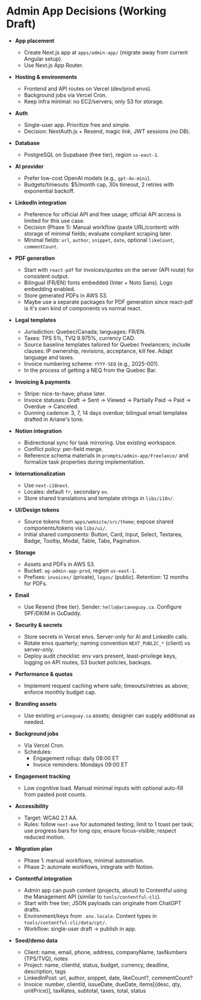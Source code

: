 # Admin App Decisions (Working Draft)

- **App placement**
  - Create Next.js app at `apps/admin-app/` (migrate away from current Angular setup).
  - Use Next.js App Router.

- **Hosting & environments**
  - Frontend and API routes on Vercel (dev/prod envs).
  - Background jobs via Vercel Cron.
  - Keep infra minimal: no EC2/servers; only S3 for storage.

- **Auth**
  - Single-user app. Prioritize free and simple.
  - Decision: NextAuth.js + Resend, magic link, JWT sessions (no DB).

- **Database**
  - PostgreSQL on Supabase (free tier), region `us-east-1`.

- **AI provider**
  - Prefer low-cost OpenAI models (e.g., `gpt-4o-mini`).
  - Budgets/timeouts: $5/month cap, 30s timeout, 2 retries with exponential backoff.

- **LinkedIn integration**
  - Preference for official API and free usage; official API access is limited for this use case.
  - Decision (Phase 1): Manual workflow (paste URL/content) with storage of minimal fields; evaluate compliant scraping later.
  - Minimal fields: `url`, `author`, `snippet`, `date`, optional `likeCount`, `commentCount`.

- **PDF generation**
  - Start with `react-pdf` for invoices/quotes on the server (API route) for consistent output.
  - Bilingual (FR/EN) fonts embedded (Inter + Noto Sans). Logo embedding enabled.
  - Store generated PDFs in AWS S3.
  - Maybe use a separate packages for PDF generation since react-pdf is it's own kind of components vs normal react.

- **Legal templates**
  - Jurisdiction: Quebec/Canada; languages: FR/EN.
  - Taxes: TPS 5%, TVQ 9.975%, currency CAD.
  - Source baseline templates tailored for Quebec freelancers; include clauses: IP ownership, revisions, acceptance, kill fee. Adapt language and taxes.
  - Invoice numbering scheme: `YYYY-SEQ` (e.g., 2025-001).
  - In the process of getting a NEQ from the Quebec Bar.

- **Invoicing & payments**
  - Stripe: nice-to-have; phase later.
  - Invoice statuses: Draft → Sent → Viewed → Partially Paid → Paid → Overdue → Canceled.
  - Dunning cadence: 3, 7, 14 days overdue; bilingual email templates drafted in Ariane's tone.

- **Notion integration**
  - Bidirectional sync for task mirroring. Use existing workspace.
  - Conflict policy: per-field merge.
  - Reference schema materials in `prompts/admin-app/Freelance/` and formalize task properties during implementation.

- **Internationalization**
  - Use `next-i18next`.
  - Locales: default `fr`, secondary `en`.
  - Store shared translations and template strings in `libs/i18n/`.

- **UI/Design tokens**
  - Source tokens from `apps/website/src/theme`; expose shared components/tokens via `libs/ui/`.
  - Initial shared components: Button, Card, Input, Select, Textarea, Badge, Tooltip, Modal, Table, Tabs, Pagination.

- **Storage**
  - Assets and PDFs in AWS S3.
  - Bucket: `ag-admin-app-prod`, region `us-east-1`.
  - Prefixes: `invoices/` (private), `logos/` (public). Retention: 12 months for PDFs.

- **Email**
  - Use Resend (free tier). Sender: `hello@arianeguay.ca`. Configure SPF/DKIM in GoDaddy.

- **Security & secrets**
  - Store secrets in Vercel envs. Server-only for AI and LinkedIn calls.
  - Rotate envs quarterly; naming convention `NEXT_PUBLIC_*` (client) vs server-only.
  - Deploy audit checklist: env vars present, least-privilege keys, logging on API routes, S3 bucket policies, backups.

- **Performance & quotas**
  - Implement request caching where safe; timeouts/retries as above; enforce monthly budget cap.

- **Branding assets**
  - Use existing `arianeguay.ca` assets; designer can supply additional as needed.

- **Background jobs**
  - Via Vercel Cron.
  - Schedules:
    - Engagement rollup: daily 08:00 ET
    - Invoice reminders: Mondays 09:00 ET

- **Engagement tracking**
  - Low cognitive load. Manual minimal inputs with optional auto-fill from pasted post counts.

- **Accessibility**
  - Target: WCAG 2.1 AA.
  - Rules: follow `next-axe` for automated testing; limit to 1 toast per task; use progress bars for long ops; ensure focus-visible; respect reduced motion.

- **Migration plan**
  - Phase 1: manual workflows, minimal automation.
  - Phase 2: automate workflows, integrate with Notion.

- **Contentful integration**
  - Admin app can push content (projects, about) to Contentful using the Management API (similar to `tools/contentful-cli`).
  - Start with free tier; JSON payloads can originate from ChatGPT drafts.
  - Environment/keys from `.env.locale`. Content types in `tools/contentful-cli/data/cpt/`.
  - Workflow: single-user draft → publish in app.

- **Seed/demo data**
  - Client: name, email, phone, address, companyName, taxNumbers (TPS/TVQ), notes
  - Project: name, clientId, status, budget, currency, deadline, description, tags
  - LinkedInPost: url, author, snippet, date, likeCount?, commentCount?
  - Invoice: number, clientId, issueDate, dueDate, items[{desc, qty, unitPrice}], taxRates, subtotal, taxes, total, status
